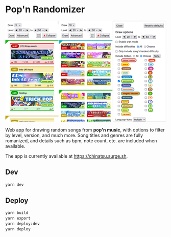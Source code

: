 # Pop'n Randomizer

![Screenshot of Pop'n Randomizer](/randomizer.png?raw=true)

Web app for drawing random songs from **pop'n music**, with options to filter by level, version, and much more. Song titles and genres are fully romanized, and details such as bpm, note count, etc. are included when available.

The app is currently available at https://chinatsu.surge.sh.

## Dev

```sh
yarn dev
```

## Deploy

```sh
yarn build
yarn export
yarn deploy:dev
yarn deploy
```
